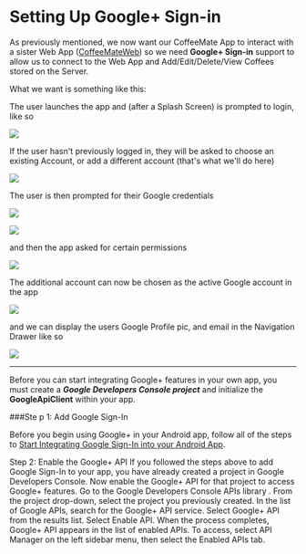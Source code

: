# Setting Up Google+ Sign-in

As previously mentioned, we now want our CoffeeMate App to interact with a sister Web App (<a href="http://coffeemateweb.herokuapp.com">CoffeeMateWeb</a>) so we need <b>Google+ Sign-in</b> support to allow us to connect to the Web App and Add/Edit/Delete/View Coffees stored on the Server.

What we want is something like this:

The user launches the app and (after a Splash Screen) is prompted to login, like so

![](../img/lab0602.png)

If the user hasn't previously logged in, they will be asked to choose an existing Account, or add a different account (that's what we'll do here)

![](../img/lab0603.png)

The user is then prompted for their Google credentials

![](../img/lab0604.png)

![](../img/lab0605.png)

and then the app asked for certain permissions

![](../img/lab0606.png)

The additional account can now be chosen as the active Google account in the app 

![](../img/lab0607.png)

and we can display the users Google Profile pic, and email in the Navigation Drawer like so

![](../img/lab0608.png)

<hr>

Before you can start integrating Google+ features in your own app, you must create a <b><i>Google Developers Console project</i></b> and initialize the <b>GoogleApiClient</b> within your app.

###Ste p 1: Add Google Sign-In

Before you begin using Google+ in your Android app, follow all of the steps to <a href="https://developers.google.com/identity/sign-in/android/start-integrating">Start Integrating Google Sign-In into your Android App</a>.

Step 2: Enable the Google+ API
If you followed the steps above to add Google Sign-In to your app, you have already created a project in Google Developers Console. Now enable the Google+ API for that project to access Google+ features.
Go to the Google Developers Console APIs library .
From the project drop-down, select the project you previously created.
In the list of Google APIs, search for the Google+ API service.
Select Google+ API from the results list.
Select Enable API.
When the process completes, Google+ API appears in the list of enabled APIs. To access, select API Manager on the left sidebar menu, then select the Enabled APIs tab.



